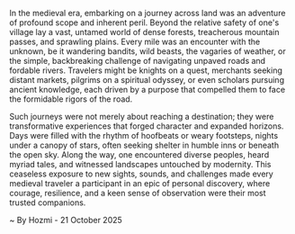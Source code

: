 
In the medieval era, embarking on a journey across land was an adventure of profound scope and inherent peril. Beyond the relative safety of one's village lay a vast, untamed world of dense forests, treacherous mountain passes, and sprawling plains. Every mile was an encounter with the unknown, be it wandering bandits, wild beasts, the vagaries of weather, or the simple, backbreaking challenge of navigating unpaved roads and fordable rivers. Travelers might be knights on a quest, merchants seeking distant markets, pilgrims on a spiritual odyssey, or even scholars pursuing ancient knowledge, each driven by a purpose that compelled them to face the formidable rigors of the road.

Such journeys were not merely about reaching a destination; they were transformative experiences that forged character and expanded horizons. Days were filled with the rhythm of hoofbeats or weary footsteps, nights under a canopy of stars, often seeking shelter in humble inns or beneath the open sky. Along the way, one encountered diverse peoples, heard myriad tales, and witnessed landscapes untouched by modernity. This ceaseless exposure to new sights, sounds, and challenges made every medieval traveler a participant in an epic of personal discovery, where courage, resilience, and a keen sense of observation were their most trusted companions.

~ By Hozmi - 21 October 2025
